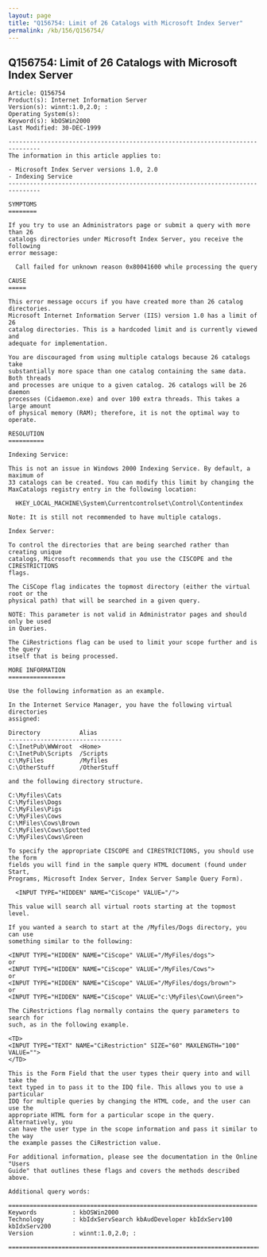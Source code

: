 ```yaml
---
layout: page
title: "Q156754: Limit of 26 Catalogs with Microsoft Index Server"
permalink: /kb/156/Q156754/
---
```


## Q156754: Limit of 26 Catalogs with Microsoft Index Server

	Article: Q156754
	Product(s): Internet Information Server
	Version(s): winnt:1.0,2.0; :
	Operating System(s): 
	Keyword(s): kbOSWin2000
	Last Modified: 30-DEC-1999
	
	-------------------------------------------------------------------------------
	The information in this article applies to:
	
	- Microsoft Index Server versions 1.0, 2.0 
	- Indexing Service 
	-------------------------------------------------------------------------------
	
	SYMPTOMS
	========
	
	If you try to use an Administrators page or submit a query with more than 26
	catalogs directories under Microsoft Index Server, you receive the following
	error message:
	
	  Call failed for unknown reason 0x80041600 while processing the query
	
	CAUSE
	=====
	
	This error message occurs if you have created more than 26 catalog directories.
	Microsoft Internet Information Server (IIS) version 1.0 has a limit of 26
	catalog directories. This is a hardcoded limit and is currently viewed and
	adequate for implementation.
	
	You are discouraged from using multiple catalogs because 26 catalogs take
	substantially more space than one catalog containing the same data. Both threads
	and processes are unique to a given catalog. 26 catalogs will be 26 daemon
	processes (Cidaemon.exe) and over 100 extra threads. This takes a large amount
	of physical memory (RAM); therefore, it is not the optimal way to operate.
	
	RESOLUTION
	==========
	
	Indexing Service:
	
	This is not an issue in Windows 2000 Indexing Service. By default, a maximum of
	33 catalogs can be created. You can modify this limit by changing the
	MaxCatalogs registry entry in the following location:
	
	  HKEY_LOCAL_MACHINE\System\Currentcontrolset\Control\Contentindex
	
	Note: It is still not recommended to have multiple catalogs.
	
	Index Server:
	
	To control the directories that are being searched rather than creating unique
	catalogs, Microsoft recommends that you use the CISCOPE and the CIRESTRICTIONS
	flags.
	
	The CiSCope flag indicates the topmost directory (either the virtual root or the
	physical path) that will be searched in a given query.
	
	NOTE: This parameter is not valid in Administrator pages and should only be used
	in Queries.
	
	The CiRestrictions flag can be used to limit your scope further and is the query
	itself that is being processed.
	
	MORE INFORMATION
	================
	
	Use the following information as an example.
	
	In the Internet Service Manager, you have the following virtual directories
	assigned:
	
	Directory           Alias
	--------------------------------
	C:\InetPub\WWWroot  <Home>
	C:\InetPub\Scripts  /Scripts
	c:\MyFiles          /Myfiles
	C:\OtherStuff       /OtherStuff
	
	and the following directory structure.
	
	C:\Myfiles\Cats
	C:\Myfiles\Dogs
	C:\MyFiles\Pigs
	C:\MyFiles\Cows
	C:\MFiles\Cows\Brown
	C:\MyFiles\Cows\Spotted
	C:\MyFiles\Cows\Green
	
	To specify the appropriate CISCOPE and CIRESTRICTIONS, you should use the form
	fields you will find in the sample query HTML document (found under Start,
	Programs, Microsoft Index Server, Index Server Sample Query Form).
	
	  <INPUT TYPE="HIDDEN" NAME="CiScope" VALUE="/">
	
	This value will search all virtual roots starting at the topmost level.
	
	If you wanted a search to start at the /Myfiles/Dogs directory, you can use
	something similar to the following:
	
	<INPUT TYPE="HIDDEN" NAME="CiScope" VALUE="/MyFiles/dogs">
	or
	<INPUT TYPE="HIDDEN" NAME="CiScope" VALUE="/MyFiles/Cows">
	or
	<INPUT TYPE="HIDDEN" NAME="CiScope" VALUE="/MyFiles/dogs/brown">
	or
	<INPUT TYPE="HIDDEN" NAME="CiScope" VALUE="c:\MyFiles\Cown\Green">
	
	The CiRestrictions flag normally contains the query parameters to search for
	such, as in the following example.
	
	<TD>
	<INPUT TYPE="TEXT" NAME="CiRestriction" SIZE="60" MAXLENGTH="100"
	VALUE="">
	</TD>
	
	This is the Form Field that the user types their query into and will take the
	text typed in to pass it to the IDQ file. This allows you to use a particular
	IDQ for multiple queries by changing the HTML code, and the user can use the
	appropriate HTML form for a particular scope in the query. Alternatively, you
	can have the user type in the scope information and pass it similar to the way
	the example passes the CiRestriction value.
	
	For additional information, please see the documentation in the Online "Users
	Guide" that outlines these flags and covers the methods described above.
	
	Additional query words:
	
	======================================================================
	Keywords          : kbOSWin2000 
	Technology        : kbIdxServSearch kbAudDeveloper kbIdxServ100 kbIdxServ200
	Version           : winnt:1.0,2.0; :
	
	=============================================================================
	
